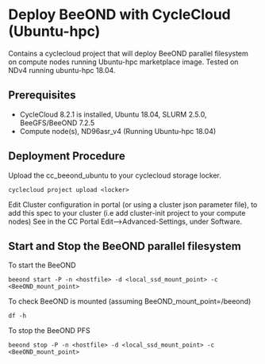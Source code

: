 # Deploy BeeOND with CycleCloud (Ubuntu-hpc) 

Contains a cyclecloud project that will deploy BeeOND parallel filesystem on compute nodes running Ubuntu-hpc marketplace image.
Tested on NDv4 running ubuntu-hpc 18.04.

## Prerequisites

- CycleCloud 8.2.1 is installed, Ubuntu 18.04, SLURM 2.5.0, BeeGFS/BeeOND 7.2.5
- Compute node(s), ND96asr_v4 (Running Ubuntu-hpc 18.04)


## Deployment Procedure

Upload the cc_beeond_ubuntu to your cyclecloud storage locker.
```
cyclecloud project upload <locker>
```

Edit Cluster configuration in portal (or using a cluster json parameter file), to add this spec to your cluster (i.e add cluster-init project to your compute nodes) See in the CC Portal Edit-->Advanced-Settings, under Software.


## Start and Stop the BeeOND parallel filesystem

To start the BeeOND 
```
beeond start -P -n <hostfile> -d <local_ssd_mount_point> -c <BeeOND_mount_point>
```
To check BeeOND is mounted (assuming BeeOND_mount_point=/beeond)
```
df -h
```

To stop the BeeOND PFS
```
beeond stop -P -n <hostfile> -d <local_ssd_mount_point> -c <BeeOND_mount_point>
```
